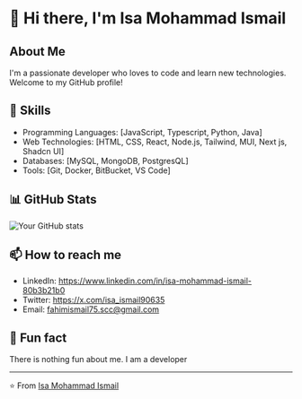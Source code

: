 # 👋 Hi there, I'm Isa Mohammad Ismail

## About Me
I'm a passionate developer who loves to code and learn new technologies. Welcome to my GitHub profile!

## 🔧 Skills
- Programming Languages: [JavaScript, Typescript, Python, Java]
- Web Technologies: [HTML, CSS, React, Node.js, Tailwind, MUI, Next js, Shadcn UI]
- Databases: [MySQL, MongoDB, PostgresQL]
- Tools: [Git, Docker, BitBucket, VS Code]

## 📊 GitHub Stats
![Your GitHub stats](https://github-readme-stats.vercel.app/api?username=isa-ismail&show_icons=true&theme=radical)

## 📫 How to reach me
- LinkedIn: https://www.linkedin.com/in/isa-mohammad-ismail-80b3b21b0
- Twitter: https://x.com/isa_ismail90635
- Email: fahimismail75.scc@gmail.com

## 🌟 Fun fact
There is nothing fun about me. I am a developer

---
⭐️ From [Isa Mohammad Ismail](https://github.com/isa-ismail)
